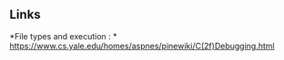 ## Links
*File types and execution : * https://www.cs.yale.edu/homes/aspnes/pinewiki/C(2f)Debugging.html
